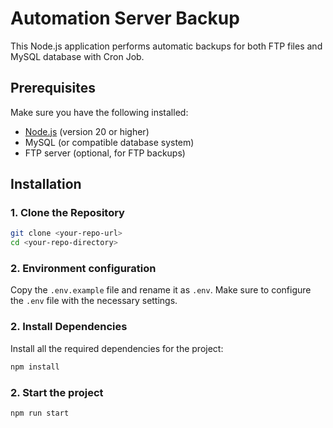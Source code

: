 # Automation Server Backup

This Node.js application performs automatic backups for both FTP files and MySQL database with Cron Job. 

## Prerequisites

Make sure you have the following installed:

- [Node.js](https://nodejs.org/) (version 20 or higher)
- MySQL (or compatible database system)
- FTP server (optional, for FTP backups)

## Installation

### 1. Clone the Repository

```bash
git clone <your-repo-url>
cd <your-repo-directory>
```

### 2. Environment configuration

Copy the `.env.example` file and rename it as `.env`. Make sure to configure the `.env` file with the necessary settings.

### 2. Install Dependencies

Install all the required dependencies for the project:

```bash
npm install
```

### 2. Start the project

```bash
npm run start
```

